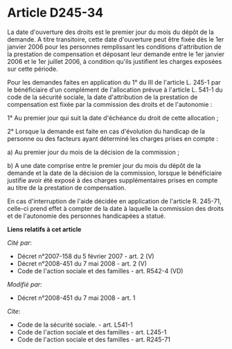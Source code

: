 # Article D245-34

La date d'ouverture des droits est le premier jour du mois du dépôt de la demande. A titre transitoire, cette date
d'ouverture peut être fixée dès le 1er janvier 2006 pour les personnes remplissant les conditions d'attribution de la
prestation de compensation et déposant leur demande entre le 1er janvier 2006 et le 1er juillet 2006, à condition qu'ils
justifient les charges exposées sur cette période. 

Pour les demandes faites en application du 1° du III de l'article L. 245-1 par le bénéficiaire d'un complément de
l'allocation prévue à l'article L. 541-1 du code de la sécurité sociale, la date d'attribution de la prestation de
compensation est fixée par la commission des droits et de l'autonomie : 

1° Au premier jour qui suit la date d'échéance du droit de cette allocation ; 

2° Lorsque la demande est faite en cas d'évolution du handicap de la personne ou des facteurs ayant déterminé les charges
prises en compte : 

a) Au premier jour du mois de la décision de la commission ; 

b) A une date comprise entre le premier jour du mois du dépôt de la demande et la date de la décision de la commission,
lorsque le bénéficiaire justifie avoir été exposé à des charges supplémentaires prises en compte au titre de la prestation de
compensation. 

En cas d'interruption de l'aide décidée en application de l'article R. 245-71, celle-ci prend effet à compter de la date à
laquelle la commission des droits et de l'autonomie des personnes handicapées a statué.

**Liens relatifs à cet article**

_Cité par_:

  - Décret n°2007-158 du 5 février 2007 - art. 2 (V)
  - Décret n°2008-451 du 7 mai 2008 - art. 2 (V)
  - Code de l'action sociale et des familles - art. R542-4 (VD)

_Modifié par_:

  - Décret n°2008-451 du 7 mai 2008 - art. 1

_Cite_:

  - Code de la sécurité sociale. - art. L541-1
  - Code de l'action sociale et des familles - art. L245-1
  - Code de l'action sociale et des familles - art. R245-71

